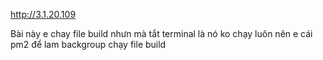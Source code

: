 http://3.1.20.109

Bài này e chay file build nhưn mà tắt terminal là nó ko chạy luôn nên e cái pm2 để lam backgroup chạy file build
